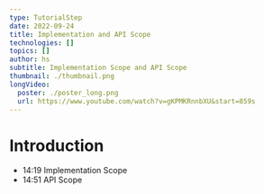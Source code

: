 ```yaml
---
type: TutorialStep
date: 2022-09-24
title: Implementation and API Scope
technologies: []
topics: []
author: hs
subtitle: Implementation Scope and API Scope
thumbnail: ./thumbnail.png
longVideo:
  poster: ./poster_long.png
  url: https://www.youtube.com/watch?v=gKPMKRnnbXU&start=859s
---
```


# Introduction

- 14:19 Implementation Scope
- 14:51 API Scope
